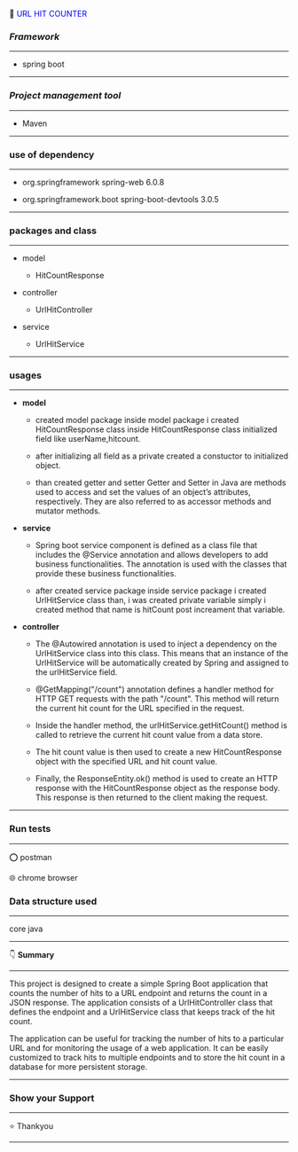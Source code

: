 🏡   <font color='Blue'>URL HIT COUNTER </font>

### ***Framework***
---------
- spring boot

-------------

### ***Project management tool***
-------
- Maven


-----------------


### **use of dependency**
-----
- <dependency>
    <groupId>org.springframework</groupId>
    <artifactId>spring-web</artifactId>
    <version>6.0.8</version>
</dependency>

- <dependency>
    <groupId>org.springframework.boot</groupId>
    <artifactId>spring-boot-devtools</artifactId>
    <version>3.0.5</version>
</dependency>

--------

### **packages and class**

---------
- model 
  - HitCountResponse 

- controller
   - UrlHitController

- service
   - UrlHitService
 
-------------
### **usages**
---------
- **model**
  - created  model package inside model package i created  HitCountResponse class  inside  HitCountResponse class initialized   field    like userName,hitcount.

  - after initializing all field as a private  created a constuctor to initialized  object.

  - than created getter and setter Getter and Setter in Java are methods used to access and set the values of an object’s attributes, respectively. They are also referred to as accessor methods and mutator methods.

- **service**

   - Spring boot service component is defined as a class file that includes the @Service annotation and allows developers to add business functionalities. The annotation is used with the classes that provide these business functionalities.

   - after created  service package inside service package i created UrlHitService class  than, i was created private variable simply i created method that name is hitCount post increament that variable.

- **controller**

  - The @Autowired annotation is used to inject a dependency on the UrlHitService class into this class. This means that an instance of the UrlHitService will be automatically created by Spring and assigned to the urlHitService field.

  -  @GetMapping("/count") annotation defines a handler method for HTTP GET requests with the path "/count". This method will return the current hit count for the URL specified in the request.

  - Inside the handler method, the urlHitService.getHitCount() method is called to retrieve the current hit count value from a data store.
  - The hit count value is then used to create a new HitCountResponse object with the specified URL and hit count value.
  - Finally, the ResponseEntity.ok() method is used to create an HTTP response with the HitCountResponse object as the response body. This response is then returned to the client making the request.

----------

### **Run tests**

------

⭕ postman 

:globe_with_meridians: chrome browser



### **Data structure used**

-----

 core java
 
 --------

  :point_down: **Summary**
*****
This project is designed to create a simple Spring Boot application that counts the number of hits to a URL endpoint and returns the count in a JSON response. The application consists of a UrlHitController class that defines the endpoint and a UrlHitService class that keeps track of the hit count.

The application can be useful for tracking the number of hits to a particular URL and for monitoring the usage of a web application. It can be easily customized to track hits to multiple endpoints and to store the hit count in a database for more persistent storage.
*****

### **Show your Support** 
****
:star: Thankyou 

****






